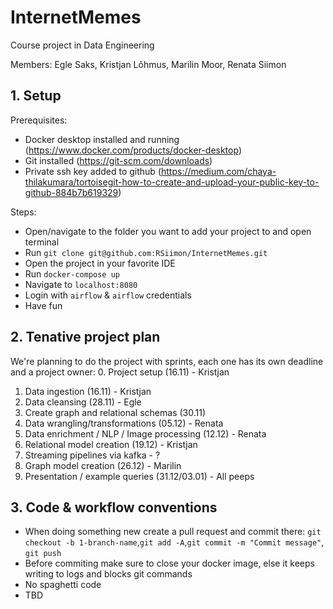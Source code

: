 # InternetMemes
Course project in Data Engineering

Members: Egle Saks, Kristjan Lõhmus, Marilin Moor, Renata Siimon

## 1. Setup

Prerequisites: 
* Docker desktop installed and running (https://www.docker.com/products/docker-desktop)
* Git installed (https://git-scm.com/downloads)
* Private ssh key added to github (https://medium.com/chaya-thilakumara/tortoisegit-how-to-create-and-upload-your-public-key-to-github-884b7b619329)

Steps:
* Open/navigate to the folder you want to add your project to and open terminal
* Run `git clone git@github.com:RSiimon/InternetMemes.git`
* Open the project in your favorite IDE
* Run `docker-compose up`
* Navigate to `localhost:8080`
* Login with `airflow` & `airflow` credentials
* Have fun

## 2. Tenative project plan

We're planning to do the project with sprints, each one has its own deadline and a project owner:
0. Project setup (16.11) - Kristjan
1. Data ingestion (16.11) - Kristjan
2. Data cleansing (28.11) - Egle
3. Create graph and relational schemas (30.11)
4. Data wrangling/transformations (05.12) - Renata
5. Data enrichment / NLP / Image processing (12.12) - Renata
6. Relational model creation (19.12) - Kristjan
7. Streaming pipelines via kafka - ?
8. Graph model creation (26.12) - Marilin
9. Presentation / example queries (31.12/03.01) - All peeps

## 3. Code & workflow conventions
* When doing something new create a pull request and commit there:
`git checkout -b 1-branch-name`,`git add -A`,`git commit -m "Commit message"`, `git push`
* Before commiting make sure to close your docker image, else it keeps writing to logs and blocks git commands
* No spaghetti code
* TBD